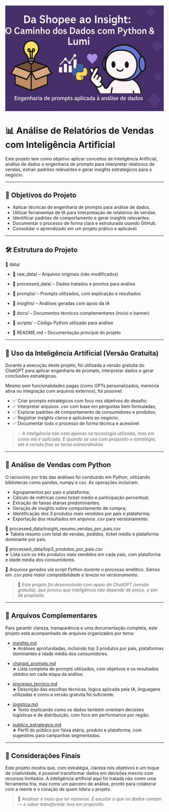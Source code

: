 <p align="center">
  <img src="./docs/A_banner_for_a_data_analysis_project_titled_Da_Sh.png" alt="Banner do Projeto - Da Shopee ao Insight">
</p>

# 📊 Análise de Relatórios de Vendas com Inteligência Artificial

Este projeto tem como objetivo aplicar conceitos de Inteligência Artificial, análise de dados e engenharia de prompts para interpretar relatórios de vendas, extrair padrões relevantes e gerar insights estratégicos para o negócio.

---

## 🎯 Objetivos do Projeto

- Aplicar técnicas de engenharia de prompts para análise de dados.
- Utilizar ferramentas de IA para interpretação de relatórios de vendas.
- Identificar padrões de comportamento e gerar insights relevantes.
- Documentar o processo de forma clara e estruturada usando GitHub.
- Consolidar o aprendizado em um projeto prático e aplicável.

---

## 🛠️ Estrutura do Projeto


 📁 data/
  - 📁 raw_data/ – Arquivos originais (não modificados)
  - 📁 processed_data/ – Dados tratados e prontos para análise

- 📁 prompts/ – Prompts utilizados, com explicação e resultados  
- 📁 insights/ – Análises geradas com apoio da IA  
- 📁 docs/ – Documentos técnicos complementares (inclui o banner)  
- 📁 scripts/ – Código Python utilizado para análise

- 📄 README.md – Documentação principal do projeto

---

## 🤖 Uso da Inteligência Artificial (Versão Gratuita)

Durante a execução deste projeto, foi utilizada a versão gratuita do ChatGPT para aplicar engenharia de prompts, interpretar dados e gerar conclusões estratégicas.

Mesmo sem funcionalidades pagas (como GPTs personalizados, memória ativa ou integração com arquivos externos), foi possível:

- ✅ Criar prompts estratégicos com foco nos objetivos do desafio;
- ✅ Interpretar arquivos .csv com base em perguntas bem formuladas;
- ✅ Explorar padrões de comportamento de consumidores e produtos;
- ✅ Registrar insights claros e aplicáveis ao negócio;
- ✅ Documentar todo o processo de forma técnica e acessível.

> 💡 *A inteligência não está apenas na tecnologia utilizada, mas em como ela é aplicada. E quando se usa com propósito e estratégia, até a versão free se torna extraordinária.*

---

## 🧠 Análise de Vendas com Python

O raciocínio por trás das análises foi conduzido em Python, utilizando bibliotecas como pandas, numpy e csv. As operações incluíram:

- Agrupamentos por país e plataforma;
- Cálculo de métricas como ticket médio e participação percentual;
- Extração de faixas etárias predominantes;
- Geração de insights sobre comportamento de compra;
- Identificação dos 3 produtos mais vendidos por país e plataforma;
- Exportação dos resultados em arquivos .csv para versionamento.

📄 processed_data/insight_resumo_vendas_por_pais.csv  
➤ Tabela resumo com total de vendas, pedidos, ticket médio e plataforma dominante por país.

📄 processed_data/top3_produtos_por_pais.csv  
➤ Lista com os três produtos mais vendidos em cada país, com plataforma e idade média dos consumidores.

📌 *Arquivos gerados via script Python durante o processo analítico. Salvos em .csv para maior compatibilidade e leveza no versionamento.*

> 💬 *Este projeto foi desenvolvido com apoio do ChatGPT (versão gratuita), que provou que inteligência não depende de preço, e sim de propósito.*

---

## 📂 Arquivos Complementares

Para garantir clareza, transparência e uma documentação completa, este projeto está acompanhado de arquivos organizados por tema:

- [insights.md](./insights/insights.md)  
  ➤ Análises aprofundadas, incluindo top 3 produtos por país, plataformas dominantes e idade média dos consumidores.

- [chatgpt_prompts.md](./prompts/chatgpt_prompts.md)  
  ➤ Lista completa de prompts utilizados, com objetivos e os resultados obtidos em cada etapa da análise.

- [processo_tecnico.md](./docs/processo_tecnico.md)  
  ➤ Descrição das escolhas técnicas, lógica aplicada pela IA, linguagens utilizadas e como a versão gratuita foi suficiente.

- [logistica.md](./docs/logistica.md)  
  ➤ Texto explicando como os dados também orientam decisões logísticas e de distribuição, com foco em performance por região.

- [publico_estrategico.md](./insights/publico_estrategico.md)  
  ➤ Perfil do público por faixa etária, produto e plataforma, com sugestões para campanhas segmentadas.

---

## 🌟 Considerações Finais

Este projeto mostra que, com estratégia, clareza nos objetivos e um toque de criatividade, é possível transformar dados em decisões mesmo com recursos limitados. A inteligência artificial aqui foi tratada não como uma ferramenta fria, mas como um parceiro de análise, pronto para colaborar com a mente e o coração de quem lidera o projeto.

> 💜 *Analisar é mais que ler números. É escutar o que os dados contam — e saber transformar isso em propósito.*
